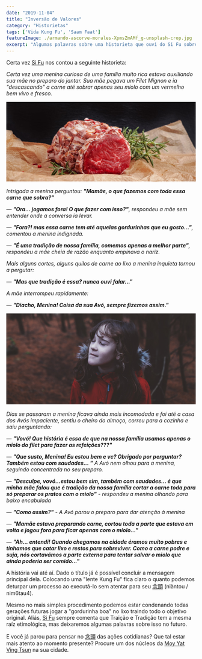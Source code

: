 ```yaml
---
date: "2019-11-04"
title: "Inversão de Valores"
category: "Historietas"
tags: ['Vida Kung Fu', 'Saam Faat']
featureImage: ./armando-ascorve-morales-XpmsZmAMf_g-unsplash-crop.jpg
excerpt: "Algumas palavras sobre uma historieta que ouvi do Si Fu sobre o processo de inversão de valores"
---
```


Certa vez [Si Fu](http://mestrejuliocamacho.com "Mestre Julio Camacho")  nos contou a seguinte historieta: 

 _Certa vez uma menina curiosa de uma família muito rica estava auxiliando sua mãe no preparo do jantar. Sua mãe pegava um Filet Mignon e ia "descascando" a carne até sobrar apenas seu miolo com um vermelho bem vivo e fresco._ 


![Só o medalhão do filet](./wesual-click-DxJvLtab4ak-unsplash-crop.jpg "https://unsplash.com/@wesual")

 
 _Intrigada a menina perguntou: __"Mamãe, o que fazemos com toda essa carne que sobra?"___

 _— __"Ora... jogamos fora! O que fazer com isso?"__, respondeu a mãe sem entender onde a conversa ia levar._

 _— __"Fora?! mas essa carne tem até aquelas gordurinhas que eu gosto..."__, comentou a menina indignada._

 _— __"É uma tradição de nossa família, comemos apenas a melhor parte"__, respondeu a mãe cheia de razão enquanto empinava o nariz._
 
 _Mais alguns cortes, alguns quilos de carne ao lixo a menina inquieta tornou a pergutar:_

 _— __"Mas que tradição é essa? nunca ouvi falar..."___

 _A mãe interrompeu rapidamente:_

 _— __"Diacho, Menina! Coisa da sua Avó, sempre fizemos assim."___

![Visitando a Vovó](./annie-spratt-s0eeLwNxcns-unsplash-cropped.jpg "https://unsplash.com/@anniespratt")

_Dias se passaram a menina ficava ainda mais incomodada e foi até a casa dos Avós impaciente, sentiu o cheiro do almoço, correu para a cozinha e saiu perguntando:_ 

_— __"Vovó! Que história é essa de que na nossa família usamos apenas o miolo do filet para fazer as refeições???"___

_— __"Que susto, Menina! Eu estou bem e vc? Obrigado por perguntar? Também estou com saudades... "__ A Avó nem olhou para a menina, seguindo concentrada no seu preparo._

_— __"Desculpe, vovó...estou bem sim, também com saudades... é que minha mãe falou que é tradição da nossa família cortar a carne toda para só preparar os pratos com o miolo"__ - respondeu a menina olhando para baixo encabulada_

_— __"Como assim?"__ - A Avó parou o preparo para dar atenção à menina_ 

_— __"Mamãe estava preparando carne, cortou toda a parte que estava em volta e jogou fora para ficar apenas com o miolo..."___

_— __"Ah... entendi! Quando chegamos na cidade éramos muito pobres e tínhamos que catar lixo e restos para sobreviver. Como a carne podre e suja, nós cortavámos a parte externa para tentar salvar o miolo que ainda poderia ser comido..."___

A história vai até aí. Dado o título já é possível concluir a mensagem principal dela. Colocando uma "lente Kung Fu" fica claro o quanto podemos deturpar um processo ao executá-lo 
sem atentar para seu [念頭](https://www.mdbg.net/chinese/dictionary?page=worddict&wdrst=0&wdqb=%E5%BF%B5%E9%A0%AD) (niàntou / nim6tau4). 

Mesmo no mais simples procedimento podemos estar condenando todas gerações futuras jogar a "gordurinha boa" no lixo traindo todo o objetivo original. Aliás, [Si Fu](http://mestrejuliocamacho.com "Mestre Julio Camacho")  sempre comenta que Traição e Tradição tem a mesma raíz etimológica, mas deixaremos algumas palavras sobre isso no futuro.

E você já parou para pensar no [念頭](https://www.mdbg.net/chinese/dictionary?page=worddict&wdrst=0&wdqb=%E5%BF%B5%E9%A0%AD) das ações cotidianas? Que tal estar mais atento ao momento presente? Procure um dos núcleos da [Moy Yat Ving Tsun](http://www.myvt-rio.org/) na sua cidade. 




